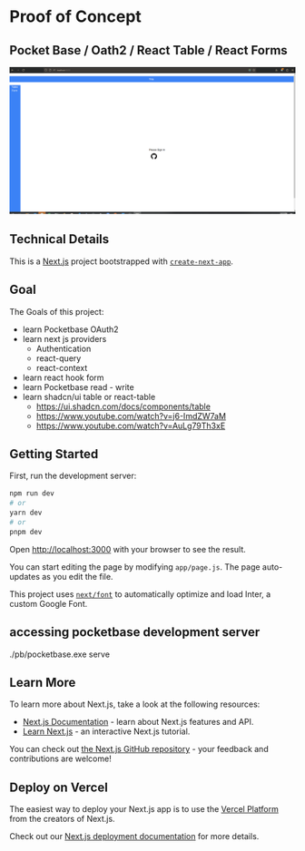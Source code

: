 # Proof of Concept
## Pocket Base / Oath2 / React Table / React Forms
![](./workflow.gif)

## Technical Details
This is a [Next.js](https://nextjs.org/) project bootstrapped with [`create-next-app`](https://github.com/vercel/next.js/tree/canary/packages/create-next-app).

## Goal
The Goals of this project:
- learn Pocketbase OAuth2
- learn next js providers 
    - Authentication
    - react-query
    - react-context
- learn react hook form
- learn Pocketbase read - write 
- learn shadcn/ui table or react-table
    - https://ui.shadcn.com/docs/components/table
    - https://www.youtube.com/watch?v=j6-ImdZW7aM
    - https://www.youtube.com/watch?v=AuLg79Th3xE

## Getting Started

First, run the development server:

```bash
npm run dev
# or
yarn dev
# or
pnpm dev
```

Open [http://localhost:3000](http://localhost:3000) with your browser to see the result.

You can start editing the page by modifying `app/page.js`. The page auto-updates as you edit the file.

This project uses [`next/font`](https://nextjs.org/docs/basic-features/font-optimization) to automatically optimize and load Inter, a custom Google Font.

## accessing pocketbase development server
./pb/pocketbase.exe serve

## Learn More

To learn more about Next.js, take a look at the following resources:

- [Next.js Documentation](https://nextjs.org/docs) - learn about Next.js features and API.
- [Learn Next.js](https://nextjs.org/learn) - an interactive Next.js tutorial.

You can check out [the Next.js GitHub repository](https://github.com/vercel/next.js/) - your feedback and contributions are welcome!

## Deploy on Vercel

The easiest way to deploy your Next.js app is to use the [Vercel Platform](https://vercel.com/new?utm_medium=default-template&filter=next.js&utm_source=create-next-app&utm_campaign=create-next-app-readme) from the creators of Next.js.

Check out our [Next.js deployment documentation](https://nextjs.org/docs/deployment) for more details.
